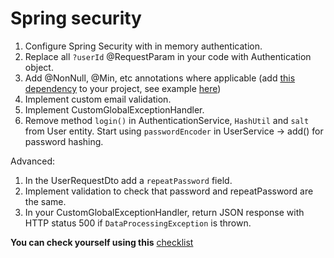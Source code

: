# Spring security

1. Configure Spring Security with in memory authentication.
1. Replace all `?userId` @RequestParam in your code with Authentication object.
1. Add @NonNull, @Min, etc annotations where applicable
   (add [this dependency](https://mvnrepository.com/artifact/org.hibernate/hibernate-validator)
   to your project, see example [here](https://hibernate.org/validator/))
1. Implement custom email validation.
1. Implement CustomGlobalExceptionHandler.
1. Remove method `login()` in AuthenticationService, `HashUtil` and `salt` from User entity. Start
   using `passwordEncoder` in UserService -> add() for password hashing.

Advanced:

1. In the UserRequestDto add a `repeatPassword` field.
1. Implement validation to check that password and repeatPassword are the same.
1. In your CustomGlobalExceptionHandler, return JSON response with HTTP status 500
   if `DataProcessingException` is thrown.

__You can check yourself using
this__ [checklist](https://mate-academy.github.io/jv-program-common-mistakes/java-spring/security/jv-spring-security-checklist)
